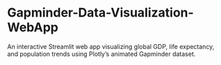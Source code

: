 # Gapminder-Data-Visualization-WebApp
An interactive Streamlit web app visualizing global GDP, life expectancy, and population trends using Plotly’s animated Gapminder dataset.
